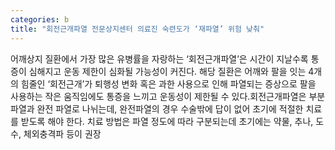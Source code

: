```yaml
---
categories: b
title: "회전근개파열 전문상지센터 의료진 숙련도가 ‘재파열’ 위험 낮춰"
---
```

어깨상지 질환에서 가장 많은 유병률을 자랑하는 ‘회전근개파열’은 시간이 지날수록 통증이 심해지고 운동 제한이 심화될 가능성이 커진다. 해당 질환은 어깨와 팔을 잇는 4개의 힘줄인 ‘회전근개’가 퇴행성 변화 혹은 과한 사용으로 인해 파열되는 증상으로 팔을 사용하는 작은 움직임에도 통증을 느끼고 운동성이 제한될 수 있다.회전근개파열은 부분 파열과 완전 파열로 나뉘는데, 완전파열의 경우 수술밖에 답이 없어 초기에 적절한 치료를 받도록 해야 한다. 치료 방법은 파열 정도에 따라 구분되는데 초기에는 약물, 추나, 도수, 체외충격파 등이 권장